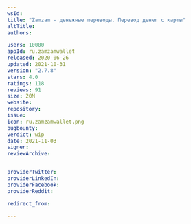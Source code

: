 ```yaml
---
wsId: 
title: "Zamzam - денежные переводы. Перевод денег с карты"
altTitle: 
authors:

users: 10000
appId: ru.zamzamwallet
released: 2020-06-26
updated: 2021-10-31
version: "2.7.8"
stars: 4.0
ratings: 118
reviews: 91
size: 20M
website: 
repository: 
issue: 
icon: ru.zamzamwallet.png
bugbounty: 
verdict: wip
date: 2021-11-03
signer: 
reviewArchive:


providerTwitter: 
providerLinkedIn: 
providerFacebook: 
providerReddit: 

redirect_from:

---
```



